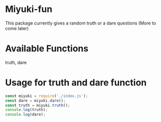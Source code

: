 # Miyuki-fun
This package currently gives a random truth or a dare questions (More to come later)

# Available Functions
truth,
dare

# Usage for truth and dare function
```js
const miyuki = require('./index.js');
const dare = miyuki.dare();
const truth = miyuki.truth();
console.log(truth);
console.log(dare);  
```